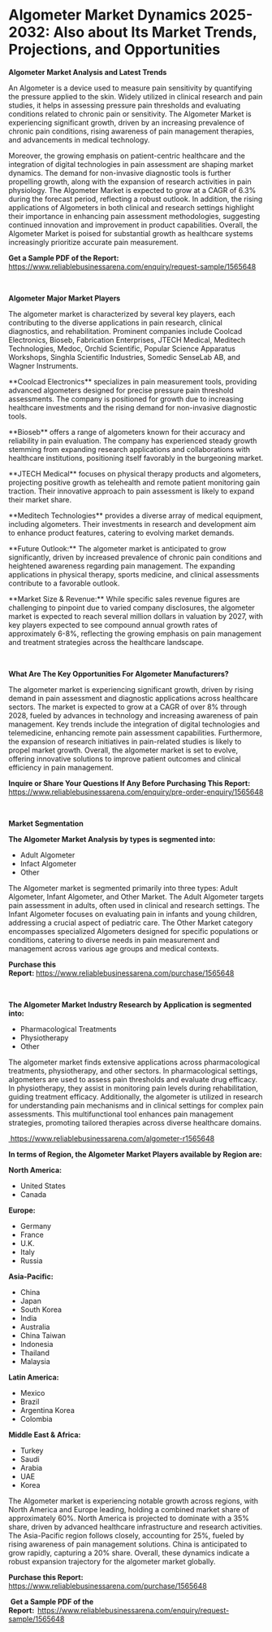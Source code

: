 <p><h1>Algometer Market Dynamics 2025-2032: Also about Its Market Trends, Projections, and Opportunities</h1></p><p><strong>Algometer Market Analysis and Latest Trends</strong></p>
<p><p>An Algometer is a device used to measure pain sensitivity by quantifying the pressure applied to the skin. Widely utilized in clinical research and pain studies, it helps in assessing pressure pain thresholds and evaluating conditions related to chronic pain or sensitivity. The Algometer Market is experiencing significant growth, driven by an increasing prevalence of chronic pain conditions, rising awareness of pain management therapies, and advancements in medical technology.</p><p>Moreover, the growing emphasis on patient-centric healthcare and the integration of digital technologies in pain assessment are shaping market dynamics. The demand for non-invasive diagnostic tools is further propelling growth, along with the expansion of research activities in pain physiology. The Algometer Market is expected to grow at a CAGR of 6.3% during the forecast period, reflecting a robust outlook. In addition, the rising applications of Algometers in both clinical and research settings highlight their importance in enhancing pain assessment methodologies, suggesting continued innovation and improvement in product capabilities. Overall, the Algometer Market is poised for substantial growth as healthcare systems increasingly prioritize accurate pain measurement.</p></p>
<p><strong>Get a Sample PDF of the Report:&nbsp;</strong> <a href="https://www.reliablebusinessarena.com/enquiry/request-sample/1565648?utm_campaign=3515&utm_medium=2&utm_source=Github&utm_content=ia&utm_term=13042025&utm_id=algometer">https://www.reliablebusinessarena.com/enquiry/request-sample/1565648</a></p>
<p>&nbsp;</p>
<p><strong>Algometer Major Market Players</strong></p>
<p><p>The algometer market is characterized by several key players, each contributing to the diverse applications in pain research, clinical diagnostics, and rehabilitation. Prominent companies include Coolcad Electronics, Bioseb, Fabrication Enterprises, JTECH Medical, Meditech Technologies, Medoc, Orchid Scientific, Popular Science Apparatus Workshops, Singhla Scientific Industries, Somedic SenseLab AB, and Wagner Instruments.</p><p>**Coolcad Electronics** specializes in pain measurement tools, providing advanced algometers designed for precise pressure pain threshold assessments. The company is positioned for growth due to increasing healthcare investments and the rising demand for non-invasive diagnostic tools.</p><p>**Bioseb** offers a range of algometers known for their accuracy and reliability in pain evaluation. The company has experienced steady growth stemming from expanding research applications and collaborations with healthcare institutions, positioning itself favorably in the burgeoning market. </p><p>**JTECH Medical** focuses on physical therapy products and algometers, projecting positive growth as telehealth and remote patient monitoring gain traction. Their innovative approach to pain assessment is likely to expand their market share.</p><p>**Meditech Technologies** provides a diverse array of medical equipment, including algometers. Their investments in research and development aim to enhance product features, catering to evolving market demands.</p><p>**Future Outlook:** The algometer market is anticipated to grow significantly, driven by increased prevalence of chronic pain conditions and heightened awareness regarding pain management. The expanding applications in physical therapy, sports medicine, and clinical assessments contribute to a favorable outlook.</p><p>**Market Size & Revenue:** While specific sales revenue figures are challenging to pinpoint due to varied company disclosures, the algometer market is expected to reach several million dollars in valuation by 2027, with key players expected to see compound annual growth rates of approximately 6-8%, reflecting the growing emphasis on pain management and treatment strategies across the healthcare landscape.</p></p>
<p>&nbsp;</p>
<p><strong>What Are The Key Opportunities For Algometer Manufacturers?</strong></p>
<p><p>The algometer market is experiencing significant growth, driven by rising demand in pain assessment and diagnostic applications across healthcare sectors. The market is expected to grow at a CAGR of over 8% through 2028, fueled by advances in technology and increasing awareness of pain management. Key trends include the integration of digital technologies and telemedicine, enhancing remote pain assessment capabilities. Furthermore, the expansion of research initiatives in pain-related studies is likely to propel market growth. Overall, the algometer market is set to evolve, offering innovative solutions to improve patient outcomes and clinical efficiency in pain management.</p></p>
<p><strong>Inquire or Share Your Questions If Any Before Purchasing This Report:</strong> <a href="https://www.reliablebusinessarena.com/enquiry/pre-order-enquiry/1565648?utm_campaign=3515&utm_medium=2&utm_source=Github&utm_content=ia&utm_term=13042025&utm_id=algometer">https://www.reliablebusinessarena.com/enquiry/pre-order-enquiry/1565648</a></p>
<p>&nbsp;</p>
<p><strong>Market Segmentation</strong></p>
<p><strong>The Algometer Market Analysis by types is segmented into:</strong></p>
<p><ul><li>Adult Algometer</li><li>Infact Algometer</li><li>Other</li></ul></p>
<p><p>The Algometer market is segmented primarily into three types: Adult Algometer, Infant Algometer, and Other Market. The Adult Algometer targets pain assessment in adults, often used in clinical and research settings. The Infant Algometer focuses on evaluating pain in infants and young children, addressing a crucial aspect of pediatric care. The Other Market category encompasses specialized Algometers designed for specific populations or conditions, catering to diverse needs in pain measurement and management across various age groups and medical contexts.</p></p>
<p><strong>Purchase this Report:&nbsp;</strong><a href="https://www.reliablebusinessarena.com/purchase/1565648?utm_campaign=3515&utm_medium=2&utm_source=Github&utm_content=ia&utm_term=13042025&utm_id=algometer">https://www.reliablebusinessarena.com/purchase/1565648</a></p>
<p>&nbsp;</p>
<p><strong>The Algometer Market Industry Research by Application is segmented into:</strong></p>
<p><ul><li>Pharmacological Treatments</li><li>Physiotherapy</li><li>Other</li></ul></p>
<p><p>The algometer market finds extensive applications across pharmacological treatments, physiotherapy, and other sectors. In pharmacological settings, algometers are used to assess pain thresholds and evaluate drug efficacy. In physiotherapy, they assist in monitoring pain levels during rehabilitation, guiding treatment efficacy. Additionally, the algometer is utilized in research for understanding pain mechanisms and in clinical settings for complex pain assessments. This multifunctional tool enhances pain management strategies, promoting tailored therapies across diverse healthcare domains.</p></p>
<p><a href="https://www.reliablebusinessarena.com/algometer-r1565648?utm_campaign=3515&utm_medium=2&utm_source=Github&utm_content=ia&utm_term=13042025&utm_id=algometer">&nbsp;https://www.reliablebusinessarena.com/algometer-r1565648</a></p>
<p><strong>In terms of Region, the Algometer Market Players available by Region are:</strong></p>
<p>
    <p> <strong> North America: </strong>
        <ul>
            <li>United States</li>
            <li>Canada</li>
        </ul>
        </p> 
    <p> <strong> Europe: </strong>
        <ul>
            <li>Germany</li>
            <li>France</li>
            <li>U.K.</li>
            <li>Italy</li>
            <li>Russia</li>
        </ul>
        </p> 
    <p> <strong> Asia-Pacific: </strong>
        <ul>
            <li>China</li>
            <li>Japan</li>
            <li>South Korea</li>
            <li>India</li>
            <li>Australia</li>
            <li>China Taiwan</li>
            <li>Indonesia</li>
            <li>Thailand</li>
            <li>Malaysia</li>
        </ul>
        </p> 
    <p> <strong> Latin America: </strong>
        <ul>
            <li>Mexico</li>
            <li>Brazil</li>
            <li>Argentina Korea</li>
            <li>Colombia</li>
        </ul>
        </p> 
    <p> <strong> Middle East & Africa: </strong>
        <ul>
            <li>Turkey</li>
            <li>Saudi</li>
            <li>Arabia</li>
            <li>UAE</li>
            <li>Korea</li>
        </ul>
    </p>
    </p>
<p><p>The Algometer market is experiencing notable growth across regions, with North America and Europe leading, holding a combined market share of approximately 60%. North America is projected to dominate with a 35% share, driven by advanced healthcare infrastructure and research activities. The Asia-Pacific region follows closely, accounting for 25%, fueled by rising awareness of pain management solutions. China is anticipated to grow rapidly, capturing a 20% share. Overall, these dynamics indicate a robust expansion trajectory for the algometer market globally.</p></p>
<p><strong>Purchase this Report: </strong><a href="https://www.reliablebusinessarena.com/purchase/1565648?utm_campaign=3515&utm_medium=2&utm_source=Github&utm_content=ia&utm_term=13042025&utm_id=algometer">https://www.reliablebusinessarena.com/purchase/1565648</a></p>
<p>&nbsp;<strong>Get a Sample PDF of the Report:&nbsp;&nbsp;</strong><a href="https://www.reliablebusinessarena.com/enquiry/request-sample/1565648?utm_campaign=3515&utm_medium=2&utm_source=Github&utm_content=ia&utm_term=13042025&utm_id=algometer">https://www.reliablebusinessarena.com/enquiry/request-sample/1565648</a></p>
<p><strong></strong></p>
<p><p></p><p></p><p></p></p>